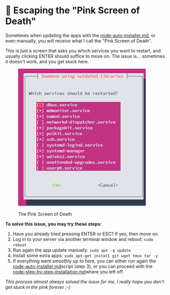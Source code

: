 # 🩷 Escaping the "Pink Screen of Death"

Sometimes when updating the apps with the [node-auto-installer.md](../node-auto-installer.md "mention"), or even manually, you will receive what I call the "Pink Screen of Death".

This is just a screen that asks you which services you want to restart, and usually clicking ENTER should suffice to move on. The issue is… sometimes it doesn't work, and you get stuck here.

<figure><img src="../.gitbook/assets/2024-05-24_17-55-04.png" alt=""><figcaption><p>The Pink Screen of Death</p></figcaption></figure>

**To solve this issue, you may try these steps:**

1. Have you already tried pressing ENTER or ESC? If yes, then move on.
2. Log in to your server via another terminal window and reboot: `sudo reboot`
3. Run again the app update manually: `sudo apt -q update`
4. Install some extra apps: `sudo apt-get install git wget tmux tar -y`
5. If everything went smoothly up to here, you can either run again the [node-auto-installer.md](../node-auto-installer.md "mention")script (step 3), or you can proceed with the [node-step-by-step-installation.md](node-step-by-step-installation.md "mention")where you left off.

_This process almost always solved the issue for me, I really hope you don't get stuck in the pink forever ;-)_
